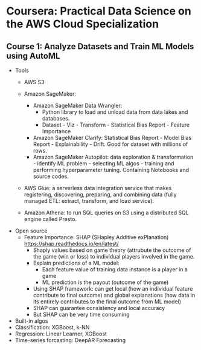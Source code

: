 # Coursera: Practical Data Science on the AWS Cloud Specialization  
## Course 1: Analyze Datasets and Train ML Models using AutoML  
- Tools  
  - AWS S3  
  - Amazon SageMaker:  
    - Amazon SageMaker Data Wrangler:  
      - Python library to load and unload data from data lakes and databases.
      - Dataset - Viz - Transform - Statistical Bias Report - Feature Importance  
    - Amazon SageMaker Clarify: Statistical Bias Report - Model Bias Report - Explainability - Drift. Good for dataset with millions of rows.  
    - Amazon SageMaker Autopilot: data exploration & transformation - identify ML problem - selecting ML algos - training and performing hyperparameter tuning. Containing Notebooks and source codes.  
      
   - AWS Glue: a serverless data integration service that makes registering, discovering, preparing, and combining data (fully managed ETL: extract, transform, and load service).   
  - Amazon Athena: to run SQL queries on S3 using a distributed SQL engine called Presto.      
- Open source  
  - Feature Importance: SHAP (SHapley Additive exPlanation) https://shap.readthedocs.io/en/latest/     
    - Shaply values based on game theory (attrubute the outcome of the game (win or loss) to individual players involved in the game.
    - Explain predictions of a ML model:  
      - Each feature value of training data instance is a player in a game  
      - ML prediction is the payout (outcome of the game)  
     - Using SHAP framework: can get local (how an individual feature contribute to final outcome) and global explanations (how data in its entirely contributes to the final outcome from ML model)  
     - SHAP can guarantee consistency and local accuracy  
     - But SHAP can be very time consuming   
 - Built-in algos  
  - Classification: XGBoost, k-NN  
  - Regression: Linear Learner, XGBoost  
  - Time-series forcasting: DeepAR Forecasting  
  
  


  
  
